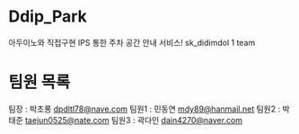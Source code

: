 # Ddip_Park
아두이노와 직접구현 IPS 통한 주차 공간 안내 서비스! sk_didimdol 1 team

# 팀원 목록
팀장 : 박초롱 dpdltl78@nave.com
팀원1 : 민동연 mdy89@hanmail.net
팀원2 : 박태준 taejun0525@nate.com
팀원3 : 곽다인 dain4270@naver.com